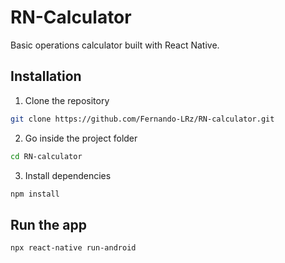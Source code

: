 # RN-Calculator
Basic operations calculator built with React Native.

## Installation
1. Clone the repository
```bash
git clone https://github.com/Fernando-LRz/RN-calculator.git
``` 
2. Go inside the project folder
```bash
cd RN-calculator
```
3. Install dependencies
```bash
npm install
```

## Run the app
```bash
npx react-native run-android
``` 
